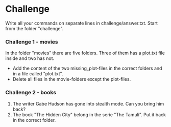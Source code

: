 # Challenge

Write all your commands on separate lines in challenge/answer.txt. Start from the folder "challenge".

### Challenge 1 - movies
In the folder "movies" there are five folders. Three of them has a plot.txt file inside and two has not.

* Add the content of the two missing_plot-files in the correct folders and in a file called "plot.txt".
* Delete all files in the movie-folders except the plot-files.


### Challenge 2 - books

1. The writer Gabe Hudson has gone into stealth mode. Can you bring him back?
2. The book "The Hidden City" belong in the serie "The Tamuli". Put it back in the correct folder.
